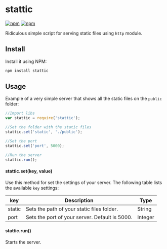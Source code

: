 # stattic

[![npm](https://img.shields.io/npm/v/stattic.svg?style=flat-square)](https://www.npmjs.com/package/stattic)
[![npm](https://img.shields.io/npm/dt/stattic.svg?style=flat-square)](https://www.npmjs.com/package/stattic)

Ridiculous simple script for serving static files using `http` module.


## Install

Install it using NPM:

```sh
npm install stattic
```

## Usage

Example of a very simple server that shows all the static files on the `public` folder:

```javascript
//Import libs
var stattic = require('stattic');

//Set the folder with the static files
stattic.set('static', './public');

//Set the port
stattic.set('port', 5000);

//Run the server
stattic.run();
```

#### stattic.set(key, value)

Use this method for set the settings of your server. The following table lists the available `key` settings:

| key | Description | Type |
|-----|-------------|------|
| static | Sets the path of your static files folder. | String |
| port | Sets the port of your server. Default is 5000. | Integer |


#### stattic.run()

Starts the server.
